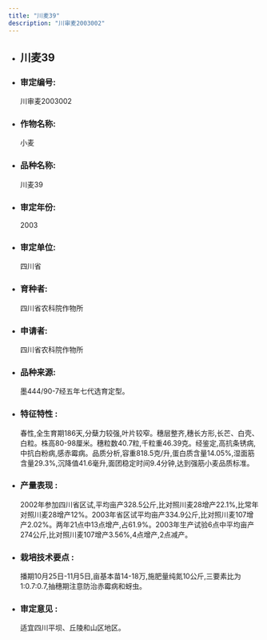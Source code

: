 ```yaml
---
title: "川麦39"
description: "川审麦2003002"
---
```

* ## 川麦39
* ###  审定编号:  
   川审麦2003002

*  ### 作物名称:  
   小麦

*   ###  品种名称: 
    川麦39

*   ### 审定年份: 
    2003

*   ### 审定单位:  
    四川省

*   ### 育种者:  
    四川省农科院作物所

*   ### 申请者:  
    四川省农科院作物所

*   ### 品种来源:  
    墨444/90-7经五年七代选育定型。

*   ### 特征特性 : 
    春性,全生育期186天,分蘖力较强,叶片较窄。穗层整齐,穗长方形,长芒、白壳、白粒。株高80-98厘米。穗粒数40.7粒,千粒重46.39克。经鉴定,高抗条锈病,中抗白粉病,感赤霉病。品质分析,容重818.5克/升,蛋白质含量14.05%,湿面筋含量29.3%,沉降值41.6毫升,面团稳定时间9.4分钟,达到强筋小麦品质标准。

*   ### 产量表现 : 
    2002年参加四川省区试,平均亩产328.5公斤,比对照川麦28增产22.1%,比常年对照川麦28增产12%。2003年省区试平均亩产334.9公斤,比对照川麦107增产2.02%。两年21点中13点增产,占61.9%。2003年生产试验6点中平均亩产274公斤,比对照川麦107增产3.56%,4点增产,2点减产。

*   ### 栽培技术要点 : 
    播期10月25日-11月5日,亩基本苗14-18万,施肥量纯氮10公斤,三要素比为1:0.7:0.7,抽穗期注意防治赤霉病和蚜虫。

*   ### 审定意见 : 
    适宜四川平坝、丘陵和山区地区。
